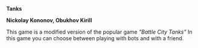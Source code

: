 **Tanks**

__Nickolay Kononov, Obukhov Kirill__

This game is a modified version of the popular game _"Battle City Tanks"_
In this game you can choose between playing with bots and with a friend.


